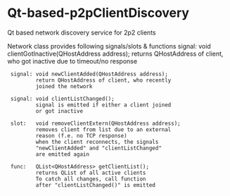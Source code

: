 # Qt-based-p2pClientDiscovery
Qt based network discovery service for 2p2 clients


Network class provides following signals/slots & functions
     signal: void clientGotInactive(QHostAddress address);
             returns QHostAddress of client, who got
             inactive due to timeout/no response
    
     signal: void newClientAdded(QHostAddress address);
             return QHostAddress of client, who recently
             joined the network
    
     signal: void clientListChanged();
             signal is emitted if either a client joined
             or got inactive
    
     slot:   void removeClientExtern(QHostAddress address);
             removes client from list due to an external
             reason (f.e. no TCP response)
             when the client reconnects, the signals
             "newClientAdded" and "clientListChanged"
             are emitted again
    
     func:   QList<QHostAddress> getClientList();
             returns QList of all active clients
             To catch all changes, call function
             after "clientListChanged()" is emitted
    
